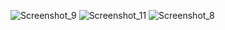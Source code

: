 ![Screenshot_9](https://github.com/user-attachments/assets/89233ff6-1a9f-48bf-a304-09bf8c017d81)
![Screenshot_11](https://github.com/user-attachments/assets/fa4461ce-9949-410f-966b-95e1c75de07f)
![Screenshot_8](https://github.com/user-attachments/assets/ea1d0fa5-9c51-4643-8e8a-5f78ac03965a)
